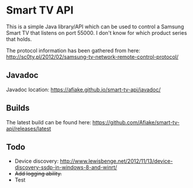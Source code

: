 # Smart TV API

This is a simple Java library/API which can be used to control a Samsung Smart TV that listens on port 55000.
I don't know for which product series that holds.

The protocol information has been gathered from here: http://sc0ty.pl/2012/02/samsung-tv-network-remote-control-protocol/

## Javadoc

Javadoc location: https://afiake.github.io/smart-tv-api/javadoc/

## Builds

The latest build can be found here: https://github.com/Afiake/smart-tv-api/releases/latest

## Todo
* Device discovery: http://www.lewisbenge.net/2012/11/13/device-discovery-ssdp-in-windows-8-and-winrt/
* ~~Add logging ability.~~
* Test

